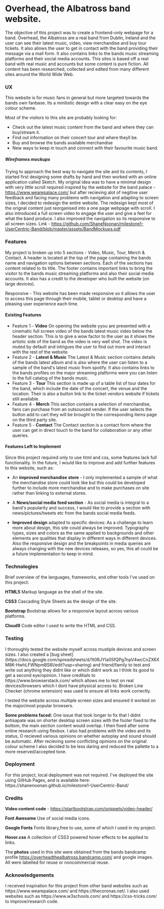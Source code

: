 <h1>Overhead, the Albatross band website.</h1>

The objective of this project was to create a frontend-only webpage for a band. Overhead, the Albatross are a real band from Dublin, Ireland and the user can see their latest music, video, view merchandise and buy tour tickets. It also allows the user to get in contact with the band providing their message via a mail form. It also contains links to the bands music streaming platforms and their social media accounts. This sites is based off a real band with real music and accounts but some content is pure fiction. All content has been researched, collected and edited from many different sites around the World Wide Web.

<h3>UX</h3>
This website is for music fans in general but more targeted towards the bands own fanbase. Its a minilistic design with a clear easy on the eye colour scheme. 

Most of the visitors to this site are probably looking for:
* Check out the latest music content from the band and where they can buy/stream it.
* Find out information on their concert tour and where theyll be.
* Buy and browse the bands available merchandise
* New ways to keep in touch and connect with their favourite music band.

<h5>Wireframes mockups</h5>

Trying to approach the best way to navigate the site and its contents, I started first designing some drafts by hand and then worked with an online application called Sketch. 
My original idea was to have a minimal design with very little scroll required inspired by the website for the band palace - https://www.wearepalace.com/ but after recieving alot of negitive user feedback and facing many problems with navigation and adapting to screen sizes, I decided to redesign the entire website.
The redesign kept most of the orignal content just reorganised into a one page webpage with scroll. I also introduced a full screen video to engage the user and give a feel for what the band produce. I also improved the navigation so its responsive to all screen sizes. 
Link - https://github.com/ShaneNoonan/milestone1-UserCentric-Band/blob/master/assets/BandMockups.pdf

<h3>Features</h3>
My project is broken up into 5 sections - Video, Music, Tour, Merch & Contact. A header is located at the top of the page containing the bands name and navigation options between sections.
Each of the sections has content related to its title.
The footer contains important links to bring the visitor to the bands music streaming platforms and also their social media accounts. It also has a credit to the developer who built the website (on large devices).

Responsive - This website has been made responsive so it allows the user to access this page through their mobile, tablet or desktop and have a pleasing user experience each time.

<h4>Existing Features</h4>

* Feature 1 - **Video**
On opening the website yyou are presented with a cinematic full screen video of the bands latest music video below the header section. This is to give a wow factor to the user as it shows the artistic side of the band as the video is very well shot. The video is muted by default and intrigues the user to find out more and interact with the rest of the website.
* Feature 2 - **Latest & Music**
The Latest & Music section contains details of the bands latest album and is also where the user can listen to a sample  of the band's latest music from spotify. It also contains links to the bands profiles on the major streaming platforms were you can listen to the full catalog of the bands music.
* Feature 3 - **Tour**
This section is made up of a table list of tour dates for the band, which include the date of the concert, the venue and the location. Their is also a button link to the ticket vendors website if tickets still available.
* Feature 4 - **Merch**
This section contains a selection of merchandise, fans can purchase from an outsourced vender. If the user selects the button add to cart they will be brought to the corresponding items page on the third party site.
* Feature 5 - **Contact**
The Contact section is a contact form where the user can get in direct touch to the band for collaboration or any other queries.

<h4>Features Left to Implement</h4>  
Since this project required only to use html and css, some features lack full functionality. In the future, I would like to improve and add further features to this website, such as:

* An **improved merchandise store** - I only implemented a sample of what the merchandise store could look like but this could be developed further to include more merchandise and to make purchases on site rather than linking to external stores.

* A **News/social media feed section** - As social media is integral to a band's popularity and success, I would like to provide a section with news/pictures/tweets etc from the bands social media feeds.

* **Improved design** adapted to specific devices: As a challenge to learn more about design, this site could always be improved. Typography types, sizes and colors as the same applied to backgrounds and other elements are qualities that display in different ways in different devices. Also the responsive design and the breakpoints in media queries are always changing with the new devices releases, so yes, this all could be a future implementation to keep in mind.

<h3>Technologies</h3>

Brief overview of the languages, frameworks, and other tools I've used on this project:

**HTML5**  Markup language as the shell of the site.

**CSS3** Cascading Style Sheets as the design of the site.

**Bootstrap** Bootstrap allows for a responsive layout across various platforms.

**Cloud9** Code editor I used to write the HTML and CSS.

<h3>Testing</h3>
I thoroughly tested the website myself across mustiple devices and screen sizes. I also created a [bug sheet](https://docs.google.com/spreadsheets/d/1t0RJYIa05fQPg7npV4wcCnZX6XM8K-HwhLFWNpmBS6I/edit?usp=sharing) and friend/family to test and write out anything they didnt like or which didnt work as I think its good to get a second eye/opinion. I have creditials to https://www.browserstack.com/ which allows me to test on real devices/browsers which I dont have physical access to. Broken Line Checker (chrome extension) was used to ensure all links work correctly.

I tested the website across multiple screen sizes and ensured it worked on the major/most popular browsers.

**Some problems faced:**
One issue that took longer to fix that I didnt antisapate was on shorter desktop screen sizes with the footer fixed to the bottom, the main section content would overlap. I then fixed after some online research using flexbox.
I also had problems with the video and its status, O recieved various opinions on whether autoplay and sound should be automatic.
After recieving some conflicting opinions on the original colour scheme I also decided to be less daring and reduced the pallette to a more reserved/accepted tone.

<h3>Deployment</h3>
For this project, local deployment was not required. I've deployed the site using GitHub Pages, and is available here: https://shanenoonan.github.io/milestone1-UserCentric-Band/

<h3>Credits</h3>

**Video content code** - https://startbootstrap.com/snippets/video-header/

**Font Awesome** Use of social media icons.

**Google Fonts** Fonts library,free to use, some of which I used in my project.

**Hover.css** A collection of CSS3 powered hover effects to be applied to links.

The **photos** used in this site were obtained from the bands bandcamp profile https://overheadthealbatross.bandcamp.com/ and google images. All were labelled for reuse or noncommercial reuse.

<h3>Acknowledgements</h3>
I received inspiration for this project from other band websites such as https://www.wearepalace.com/ and https://thecoronas.net/. 
I also used websites such as https://www.w3schools.com/ and https://css-tricks.com/ to improve/research code.
